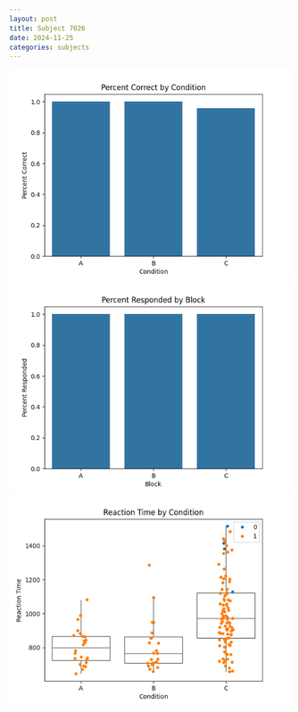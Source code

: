 ```yaml
---
layout: post
title: Subject 7026
date: 2024-11-25
categories: subjects
---
```


![](data/7026/run-13/7026_ATS_percent_correct.png)
![](data/7026/run-13/7026_ATS_percent_responded.png)
![](data/7026/run-13/7026_ATS_rt.png)
